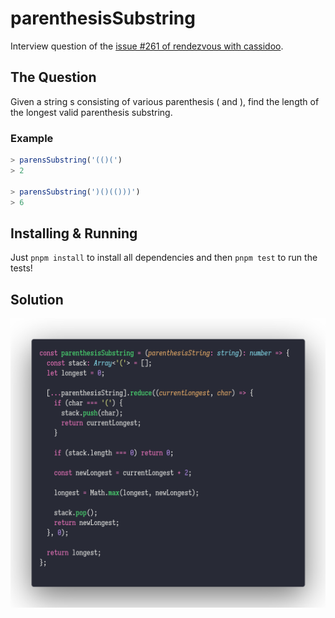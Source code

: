 # parenthesisSubstring

Interview question of the [issue #261 of rendezvous with cassidoo](https://buttondown.email/cassidoo/archive/friends-and-good-manners-will-carry-you-where/).

## The Question

Given a string s consisting of various parenthesis ( and ), find the length of the longest valid
parenthesis substring.

### Example

```js
> parensSubstring('(()(')
> 2

> parensSubstring(')()(()))')
> 6
```

## Installing & Running

Just `pnpm install` to install all dependencies and then `pnpm test` to run the tests!

## Solution

![Code Polaroid](./code.png)
